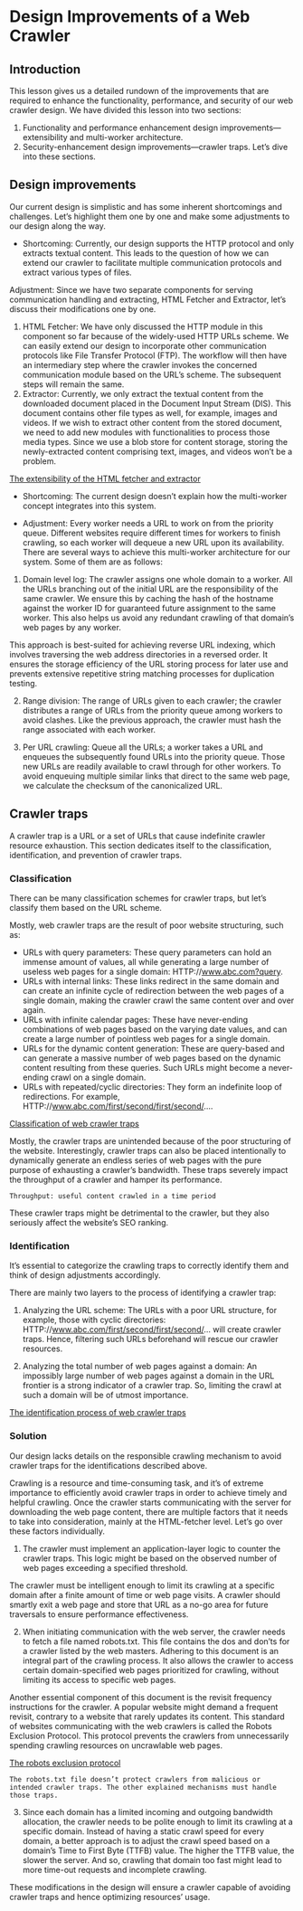 # Design Improvements of a Web Crawler
## Introduction
This lesson gives us a detailed rundown of the improvements that are required to enhance the functionality, performance, and security of our web crawler design. We have divided this lesson into two sections:

1. Functionality and performance enhancement design improvements—extensibility and multi-worker architecture.
2. Security-enhancement design improvements—crawler traps.
Let’s dive into these sections.

## Design improvements
Our current design is simplistic and has some inherent shortcomings and challenges. Let’s highlight them one by one and make some adjustments to our design along the way.

- Shortcoming: Currently, our design supports the HTTP protocol and only extracts textual content. This leads to the question of how we can extend our crawler to facilitate multiple communication protocols and extract various types of files.

Adjustment: Since we have two separate components for serving communication handling and extracting, HTML Fetcher and Extractor, let’s discuss their modifications one by one.

1. HTML Fetcher: We have only discussed the HTTP module in this component so far because of the widely-used HTTP URLs scheme. We can easily extend our design to incorporate other communication protocols like File Transfer Protocol (FTP). The workflow will then have an intermediary step where the crawler invokes the concerned communication module based on the URL’s scheme. The subsequent steps will remain the same.
2. Extractor: Currently, we only extract the textual content from the downloaded document placed in the Document Input Stream (DIS). This document contains other file types as well, for example, images and videos. If we wish to extract other content from the stored document, we need to add new modules with functionalities to process those media types. Since we use a blob store for content storage, storing the newly-extracted content comprising text, images, and videos won’t be a problem.

[The extensibility of the HTML fetcher and extractor](./extensibility.jpg)


- Shortcoming: The current design doesn’t explain how the multi-worker concept integrates into this system.

- Adjustment: Every worker needs a URL to work on from the priority queue. Different websites require different times for workers to finish crawling, so each worker will dequeue a new URL upon its availability.
There are several ways to achieve this multi-worker architecture for our system. Some of them are as follows:

1. Domain level log: The crawler assigns one whole domain to a worker. All the URLs branching out of the initial URL are the responsibility of the same crawler. We ensure this by caching the hash of the hostname against the worker ID for guaranteed future assignment to the same worker. This also helps us avoid any redundant crawling of that domain’s web pages by any worker.

This approach is best-suited for achieving reverse URL indexing, which involves traversing the web address directories in a reversed order. It ensures the storage efficiency of the URL storing process for later use and prevents extensive repetitive string matching processes for duplication testing.

2. Range division: The range of URLs given to each crawler; the crawler distributes a range of URLs from the priority queue among workers to avoid clashes. Like the previous approach, the crawler must hash the range associated with each worker.

3. Per URL crawling: Queue all the URLs; a worker takes a URL and enqueues the subsequently found URLs into the priority queue. Those new URLs are readily available to crawl through for other workers. To avoid enqueuing multiple similar links that direct to the same web page, we calculate the checksum of the canonicalized URL.
## Crawler traps
A crawler trap is a URL or a set of URLs that cause indefinite crawler resource exhaustion. This section dedicates itself to the classification, identification, and prevention of crawler traps.

### Classification
There can be many classification schemes for crawler traps, but let’s classify them based on the URL scheme.

Mostly, web crawler traps are the result of poor website structuring, such as:

- URLs with query parameters: These query parameters can hold an immense amount of values, all while generating a large number of useless web pages for a single domain: HTTP://www.abc.com?query.
- URLs with internal links: These links redirect in the same domain and can create an infinite cycle of redirection between the web pages of a single domain, making the crawler crawl the same content over and over again.
- URLs with infinite calendar pages: These have never-ending combinations of web pages based on the varying date values, and can create a large number of pointless web pages for a single domain.
- URLs for the dynamic content generation: These are query-based and can generate a massive number of web pages based on the dynamic content resulting from these queries. Such URLs might become a never-ending crawl on a single domain.
- URLs with repeated/cyclic directories: They form an indefinite loop of redirections. For example, HTTP://www.abc.com/first/second/first/second/....

[Classification of web crawler traps](./classification.jpg)

Mostly, the crawler traps are unintended because of the poor structuring of the website. Interestingly, crawler traps can also be placed intentionally to dynamically generate an endless series of web pages with the pure purpose of exhausting a crawler’s bandwidth. These traps severely impact the throughput of a crawler and hamper its performance.
```
Throughput: useful content crawled in a time period
```

These crawler traps might be detrimental to the crawler, but they also seriously affect the website’s SEO ranking.

### Identification
It’s essential to categorize the crawling traps to correctly identify them and think of design adjustments accordingly.

There are mainly two layers to the process of identifying a crawler trap:

1. Analyzing the URL scheme: The URLs with a poor URL structure, for example, those with cyclic directories: HTTP://www.abc.com/first/second/first/second/... will create crawler traps. Hence, filtering such URLs beforehand will rescue our crawler resources.

2. Analyzing the total number of web pages against a domain: An impossibly large number of web pages against a domain in the URL frontier is a strong indicator of a crawler trap. So, limiting the crawl at such a domain will be of utmost importance.

[The identification process of web crawler traps](./id.jpg)

### Solution
Our design lacks details on the responsible crawling mechanism to avoid crawler traps for the identifications described above.

Crawling is a resource and time-consuming task, and it’s of extreme importance to efficiently avoid crawler traps in order to achieve timely and helpful crawling. Once the crawler starts communicating with the server for downloading the web page content, there are multiple factors that it needs to take into consideration, mainly at the HTML-fetcher level. Let’s go over these factors individually.

1. The crawler must implement an application-layer logic to counter the crawler traps. This logic might be based on the observed number of web pages exceeding a specified threshold.

The crawler must be intelligent enough to limit its crawling at a specific domain after a finite amount of time or web page visits. A crawler should smartly exit a web page and store that URL as a no-go area for future traversals to ensure performance effectiveness.

2. When initiating communication with the web server, the crawler needs to fetch a file named robots.txt. This file contains the dos and don’ts for a crawler listed by the web masters. Adhering to this document is an integral part of the crawling process. It also allows the crawler to access certain domain-specified web pages prioritized for crawling, without limiting its access to specific web pages.

Another essential component of this document is the revisit frequency instructions for the crawler. A popular website might demand a frequent revisit, contrary to a website that rarely updates its content. This standard of websites communicating with the web crawlers is called the Robots Exclusion Protocol. This protocol prevents the crawlers from unnecessarily spending crawling resources on uncrawlable web pages.

[The robots exclusion protocol](./robots.txt.jpg)

```
The robots.txt file doesn’t protect crawlers from malicious or intended crawler traps. The other explained mechanisms must handle those traps.
```

3. Since each domain has a limited incoming and outgoing bandwidth allocation, the crawler needs to be polite enough to limit its crawling at a specific domain. Instead of having a static crawl speed for every domain, a better approach is to adjust the crawl speed based on a domain’s Time to First Byte (TTFB) value. The higher the TTFB value, the slower the server. And so, crawling that domain too fast might lead to more time-out requests and incomplete crawling.

These modifications in the design will ensure a crawler capable of avoiding crawler traps and hence optimizing resources’ usage.
